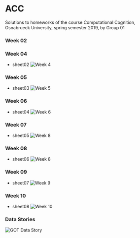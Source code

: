 # ACC
Solutions to homeworks of the course Computational Cognition, Osnabrueck University, spring semester 2019, by Group 01



### Week 02

### Week 04
- sheet02
![Week 4](https://user-images.githubusercontent.com/27868570/64128757-7a3ceb00-cdb8-11e9-8652-842869b3bed2.jpg)

### Week 05
- sheet03
![Week 5](https://user-images.githubusercontent.com/27868570/64128868-18c94c00-cdb9-11e9-80ed-e1b192388337.jpg)

### Week 06
- sheet04
![Week 6](https://user-images.githubusercontent.com/27868570/64129083-31863180-cdba-11e9-9ceb-66514a1fcdc2.jpg)

### Week 07
- sheet05
![Week 8](https://user-images.githubusercontent.com/27868570/64129176-da349100-cdba-11e9-83eb-c392572b8fae.jpg)

### Week 08
- sheet06
![Week 8](https://user-images.githubusercontent.com/27868570/64129506-bffbb280-cdbc-11e9-8a96-4f222a67882b.jpg)

### Week 09
- sheet07
![Week 9](https://user-images.githubusercontent.com/27868570/64129614-78295b00-cdbd-11e9-8545-f02d6566cc6a.jpg)

### Week 10
- sheet08
![Week 10](https://user-images.githubusercontent.com/27868570/64129688-fd147480-cdbd-11e9-8f2d-f0518c966d37.jpg)

### Data Stories
![GOT Data Story](https://user-images.githubusercontent.com/27868570/64129784-92176d80-cdbe-11e9-9322-d25c8694d653.jpg)
